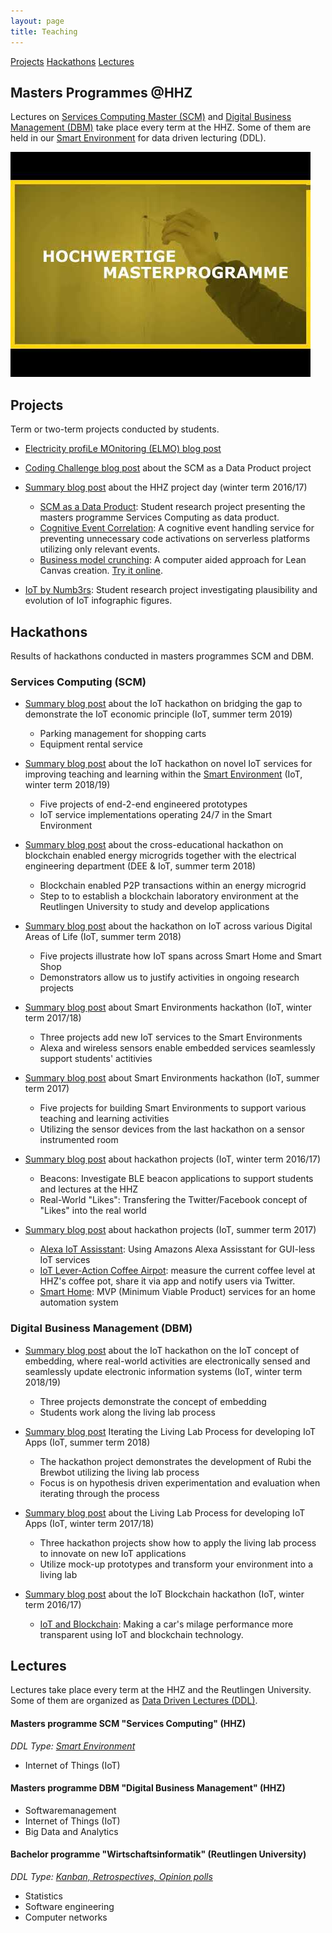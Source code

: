 ```yaml
---
layout: page
title: Teaching
---
```


<div class="list-filters">
  <a href="#projects" class="list-filter filter-selected">Projects</a>
  <a href="#hackathons" class="list-filter">Hackathons</a>
  <a href="#lectures" class="list-filter">Lectures</a>
</div>

## Masters Programmes @HHZ

Lectures on [Services Computing Master (SCM)](http://www.servicescomputingmaster.de/) and [Digital Business Management (DBM)](http://www.digitalbusinessmaster.de/) take place every term at the HHZ. 
Some of them are held in our [Smart Environment](/research/se/) for data driven lecturing (DDL).

<p><a class="youtube" href="http://youtube.com/watch?v=9d5GgF6wVEI">
    <img src="/img/HHZ_programmes_yt_preview.jpg" alt="Study programmes @HHZ" />
</a></p>

## Projects
Term or two-term projects conducted by students.

* [Electricity profiLe MOnitoring (ELMO) blog post](http://cdeck3r.com/2019-03-25-WIB-ELMO/)
* [Coding Challenge blog post](/2017-08-03-SCM-DataProduct_CodingChallenge/) about the SCM as a Data Product project
* [Summary blog post](/2017-04-24-SCM-Projectday/) about the HHZ project day (winter term 2016/17)
    * [SCM as a Data Product](https://github.com/cdeck3r/SCM-DataProduct): Student research project presenting the masters programme Services Computing as data product.
    * [Cognitive Event Correlation](https://github.com/Event-Riddle/MenuCard/wiki): A cognitive event handling service for preventing unnecessary code activations on serverless platforms utilizing only relevant events.
    * [Business model crunching](https://bitbucket.org/bmcrprojectteam/bmcr): A computer aided approach for Lean Canvas creation. [Try it online](https://canvascrawler.eu-gb.mybluemix.net/).

* [IoT by Numb3rs](https://github.com/cdeck3r/IoTbyNumb3rs): Student research project investigating plausibility and evolution of IoT infographic figures. 

## Hackathons
Results of hackathons conducted in masters programmes SCM and DBM.

### Services Computing (SCM)

* [Summary blog post](/2019-08-13-SCM-IoTHackathon/) about the IoT hackathon on bridging the gap to demonstrate the IoT economic principle (IoT, summer term 2019)
    * Parking management for shopping carts
    * Equipment rental service

* [Summary blog post](/2019-02-18-DBMSCM-IoTHackathon/) about the IoT hackathon on novel IoT services for improving teaching and learning within the [Smart Environment](/research/se/) (IoT, winter term 2018/19)
    * Five projects of end-2-end engineered prototypes
    * IoT service implementations operating 24/7 in the Smart Environment

* [Summary blog post](/2018-07-20-DEE-IoTHackathon/) about the cross-educational hackathon on blockchain enabled energy microgrids together with the electrical engineering department (DEE & IoT, summer term 2018)
    * Blockchain enabled P2P transactions within an energy microgrid 
    * Step to to establish a blockchain laboratory environment at the Reutlingen University to study and develop applications

* [Summary blog post](/2018-07-05-SCM-IoTHackathon/) about the hackathon on IoT across various Digital Areas of Life (IoT, summer term 2018)
    * Five projects illustrate how IoT spans across Smart Home and Smart Shop 
    * Demonstrators allow us to justify activities in ongoing research projects

* [Summary blog post](/2018-02-23-SCM-IoTHackathon/) about Smart Environments hackathon (IoT, winter term 2017/18)
    * Three projects add new IoT services to the Smart Environments 
    * Alexa and wireless sensors enable embedded services seamlessly support students' actitivies
    
* [Summary blog post](/2017-06-13-SCM-IoTHackathon/) about Smart Environments hackathon (IoT, summer term 2017)
    * Five projects for building Smart Environments to support various teaching and learning activities
    * Utilizing the sensor devices from the last hackathon on a sensor instrumented room

* [Summary blog post](/2017-01-18-SCM-IoTHackathon/) about hackathon projects (IoT, winter term 2016/17)
    * Beacons: Investigate BLE beacon applications to support students and lectures at the HHZ
    * Real-World "Likes": Transfering the Twitter/Facebook concept of "Likes" into the real world

* [Summary blog post](/2016-06-09-SCM-IoTHackathon/) about hackathon projects (IoT, summer term 2017)
    * [Alexa IoT Assisstant](https://bitbucket.org/iotalexahhz/iotalexahhz/wiki/Home): Using Amazons Alexa Assisstant for GUI-less IoT services 
    * [IoT Lever-Action Coffee Airpot](https://github.com/miwurster/msc-iot-kaffeekanne): measure the current coffee level at HHZ's coffee pot, share it via app and notify users via Twitter.
    * [Smart Home](https://github.com/glasbran/Hackathon---Homeautomation): MVP (Minimum Viable Product) services for an home automation system

### Digital Business Management (DBM)

* [Summary blog post](/2019-02-18-DBMSCM-IoTHackathon/) about the IoT hackathon on the IoT concept of embedding, where real-world activities are electronically sensed and seamlessly update electronic information systems (IoT, winter term 2018/19)
    * Three projects demonstrate the concept of embedding
    * Students work along the living lab process

* [Summary blog post](/2018-07-30-DBM-IoTHackathon/) Iterating the Living Lab Process for developing IoT Apps (IoT, summer term 2018)
    * The hackathon project demonstrates the development of Rubi the Brewbot utilizing the living lab process 
    * Focus is on hypothesis driven experimentation and evaluation when iterating through the process
* [Summary blog post](/2018-03-05-DBM-IoTHackathon/) about the Living Lab Process for developing IoT Apps (IoT, winter term 2017/18)
    * Three hackathon projects show how to apply the living lab process to innovate on new IoT applications 
    * Utilize mock-up prototypes and transform your environment into a living lab
* [Summary blog post](/2016-12-13-DBM-IoT-Hackathon/) about the IoT Blockchain hackathon (IoT, winter term 2016/17)
    * [IoT and Blockchain](https://github.com/NathalieH392/Blockchain_IoT_HHZ/wiki): Making a car's milage performance more transparent using IoT and blockchain technology.

## Lectures

Lectures take place every term at the HHZ and the Reutlingen University. 
Some of them are organized as [Data Driven Lectures (DDL)](/teaching/ddl/).

#### Masters programme SCM "Services Computing" (HHZ)
*DDL Type: [Smart Environment](/research/se/)*
* Internet of Things (IoT)



#### Masters programme DBM "Digital Business Management" (HHZ)


* Softwaremanagement
* Internet of Things (IoT)
* Big Data and Analytics 



#### Bachelor programme "Wirtschaftsinformatik" (Reutlingen University)
*DDL Type: [Kanban, Retrospectives, Opinion polls](/teaching/ddl/)*
* Statistics
* Software engineering
* Computer networks

